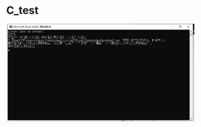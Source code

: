 # C_test

<img src="https://raw.githubusercontent.com/LeeYuuuan/C_test/main/result/run.png" width="500" />
